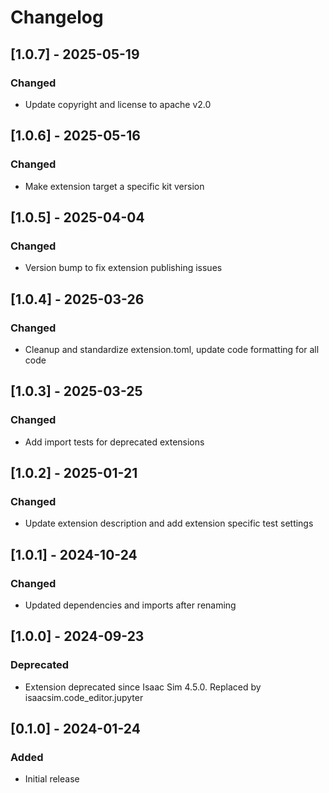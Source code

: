# Changelog
## [1.0.7] - 2025-05-19
### Changed
- Update copyright and license to apache v2.0

## [1.0.6] - 2025-05-16
### Changed
- Make extension target a specific kit version

## [1.0.5] - 2025-04-04
### Changed
- Version bump to fix extension publishing issues

## [1.0.4] - 2025-03-26
### Changed
- Cleanup and standardize extension.toml, update code formatting for all code

## [1.0.3] - 2025-03-25
### Changed
- Add import tests for deprecated extensions

## [1.0.2] - 2025-01-21
### Changed
- Update extension description and add extension specific test settings

## [1.0.1] - 2024-10-24
### Changed
- Updated dependencies and imports after renaming

## [1.0.0] - 2024-09-23
### Deprecated
- Extension deprecated since Isaac Sim 4.5.0. Replaced by isaacsim.code_editor.jupyter

## [0.1.0] - 2024-01-24
### Added
-   Initial release
